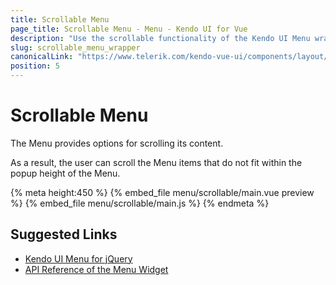 ```yaml
---
title: Scrollable Menu
page_title: Scrollable Menu - Menu - Kendo UI for Vue
description: "Use the scrollable functionality of the Kendo UI Menu wrapper for Vue."
slug: scrollable_menu_wrapper
canonicalLink: "https://www.telerik.com/kendo-vue-ui/components/layout/menu/"
position: 5
---
```


<div><WrapperBanner link="/kendo-vue-ui/components/layout/menu"></WrapperBanner></div>    

# Scrollable Menu

The Menu provides options for scrolling its content.

As a result, the user can scroll the Menu items that do not fit within the popup height of the Menu.

{% meta height:450 %}
{% embed_file menu/scrollable/main.vue preview %}
{% embed_file menu/scrollable/main.js %}
{% endmeta %}

## Suggested Links

* [Kendo UI Menu for jQuery](https://docs.telerik.com/kendo-ui/controls/navigation/menu/overview)
* [API Reference of the Menu Widget](https://docs.telerik.com/kendo-ui/api/javascript/ui/menu)
